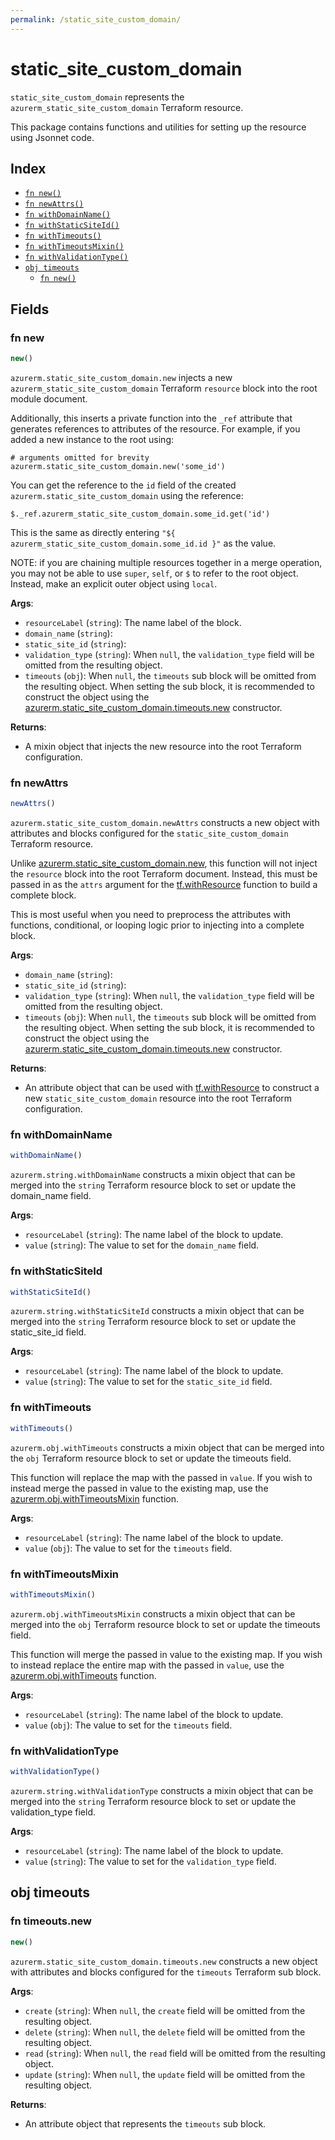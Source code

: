 ```yaml
---
permalink: /static_site_custom_domain/
---
```


# static_site_custom_domain

`static_site_custom_domain` represents the `azurerm_static_site_custom_domain` Terraform resource.



This package contains functions and utilities for setting up the resource using Jsonnet code.


## Index

* [`fn new()`](#fn-new)
* [`fn newAttrs()`](#fn-newattrs)
* [`fn withDomainName()`](#fn-withdomainname)
* [`fn withStaticSiteId()`](#fn-withstaticsiteid)
* [`fn withTimeouts()`](#fn-withtimeouts)
* [`fn withTimeoutsMixin()`](#fn-withtimeoutsmixin)
* [`fn withValidationType()`](#fn-withvalidationtype)
* [`obj timeouts`](#obj-timeouts)
  * [`fn new()`](#fn-timeoutsnew)

## Fields

### fn new

```ts
new()
```


`azurerm.static_site_custom_domain.new` injects a new `azurerm_static_site_custom_domain` Terraform `resource`
block into the root module document.

Additionally, this inserts a private function into the `_ref` attribute that generates references to attributes of the
resource. For example, if you added a new instance to the root using:

    # arguments omitted for brevity
    azurerm.static_site_custom_domain.new('some_id')

You can get the reference to the `id` field of the created `azurerm.static_site_custom_domain` using the reference:

    $._ref.azurerm_static_site_custom_domain.some_id.get('id')

This is the same as directly entering `"${ azurerm_static_site_custom_domain.some_id.id }"` as the value.

NOTE: if you are chaining multiple resources together in a merge operation, you may not be able to use `super`, `self`,
or `$` to refer to the root object. Instead, make an explicit outer object using `local`.

**Args**:
  - `resourceLabel` (`string`): The name label of the block.
  - `domain_name` (`string`): 
  - `static_site_id` (`string`): 
  - `validation_type` (`string`):  When `null`, the `validation_type` field will be omitted from the resulting object.
  - `timeouts` (`obj`):  When `null`, the `timeouts` sub block will be omitted from the resulting object. When setting the sub block, it is recommended to construct the object using the [azurerm.static_site_custom_domain.timeouts.new](#fn-staticsitecustomdomaintimeoutsnew) constructor.

**Returns**:
- A mixin object that injects the new resource into the root Terraform configuration.


### fn newAttrs

```ts
newAttrs()
```


`azurerm.static_site_custom_domain.newAttrs` constructs a new object with attributes and blocks configured for the `static_site_custom_domain`
Terraform resource.

Unlike [azurerm.static_site_custom_domain.new](#fn-staticsitecustomdomainnew), this function will not inject the `resource`
block into the root Terraform document. Instead, this must be passed in as the `attrs` argument for the
[tf.withResource](https://github.com/tf-libsonnet/core/tree/main/docs#fn-withresource) function to build a complete block.

This is most useful when you need to preprocess the attributes with functions, conditional, or looping logic prior to
injecting into a complete block.

**Args**:
  - `domain_name` (`string`): 
  - `static_site_id` (`string`): 
  - `validation_type` (`string`):  When `null`, the `validation_type` field will be omitted from the resulting object.
  - `timeouts` (`obj`):  When `null`, the `timeouts` sub block will be omitted from the resulting object. When setting the sub block, it is recommended to construct the object using the [azurerm.static_site_custom_domain.timeouts.new](#fn-staticsitecustomdomaintimeoutsnew) constructor.

**Returns**:
  - An attribute object that can be used with [tf.withResource](https://github.com/tf-libsonnet/core/tree/main/docs#fn-withresource) to construct a new `static_site_custom_domain` resource into the root Terraform configuration.


### fn withDomainName

```ts
withDomainName()
```

`azurerm.string.withDomainName` constructs a mixin object that can be merged into the `string`
Terraform resource block to set or update the domain_name field.



**Args**:
  - `resourceLabel` (`string`): The name label of the block to update.
  - `value` (`string`): The value to set for the `domain_name` field.


### fn withStaticSiteId

```ts
withStaticSiteId()
```

`azurerm.string.withStaticSiteId` constructs a mixin object that can be merged into the `string`
Terraform resource block to set or update the static_site_id field.



**Args**:
  - `resourceLabel` (`string`): The name label of the block to update.
  - `value` (`string`): The value to set for the `static_site_id` field.


### fn withTimeouts

```ts
withTimeouts()
```

`azurerm.obj.withTimeouts` constructs a mixin object that can be merged into the `obj`
Terraform resource block to set or update the timeouts field.

This function will replace the map with the passed in `value`. If you wish to instead merge the
passed in value to the existing map, use the [azurerm.obj.withTimeoutsMixin](TODO) function.

**Args**:
  - `resourceLabel` (`string`): The name label of the block to update.
  - `value` (`obj`): The value to set for the `timeouts` field.


### fn withTimeoutsMixin

```ts
withTimeoutsMixin()
```

`azurerm.obj.withTimeoutsMixin` constructs a mixin object that can be merged into the `obj`
Terraform resource block to set or update the timeouts field.

This function will merge the passed in value to the existing map. If you wish
to instead replace the entire map with the passed in `value`, use the [azurerm.obj.withTimeouts](TODO)
function.


**Args**:
  - `resourceLabel` (`string`): The name label of the block to update.
  - `value` (`obj`): The value to set for the `timeouts` field.


### fn withValidationType

```ts
withValidationType()
```

`azurerm.string.withValidationType` constructs a mixin object that can be merged into the `string`
Terraform resource block to set or update the validation_type field.



**Args**:
  - `resourceLabel` (`string`): The name label of the block to update.
  - `value` (`string`): The value to set for the `validation_type` field.


## obj timeouts



### fn timeouts.new

```ts
new()
```


`azurerm.static_site_custom_domain.timeouts.new` constructs a new object with attributes and blocks configured for the `timeouts`
Terraform sub block.



**Args**:
  - `create` (`string`):  When `null`, the `create` field will be omitted from the resulting object.
  - `delete` (`string`):  When `null`, the `delete` field will be omitted from the resulting object.
  - `read` (`string`):  When `null`, the `read` field will be omitted from the resulting object.
  - `update` (`string`):  When `null`, the `update` field will be omitted from the resulting object.

**Returns**:
  - An attribute object that represents the `timeouts` sub block.
